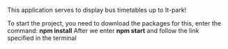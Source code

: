 This application serves to display bus timetables up to It-park!

To start the project, you need to download the packages for this, enter the command: <b>npm install</b>
After we enter <b>npm start</b> and follow the link specified in the terminal
